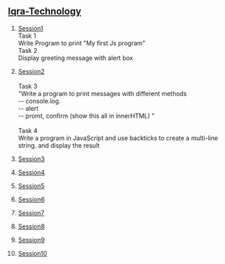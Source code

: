 ## [Iqra-Technology](https://github.com/sakshimunde18/Iqra-Technolgy)

1. [Session1](https://github.com/sakshimunde18/Iqra-Technolgy/blob/main/Session1.html)<br>
  Task 1<br>
  Write Program to print "My first Js program"<br>
  Task 2<br>
     Display greeting message with alert box
2. [Session2](https://github.com/sakshimunde18/Iqra-Technolgy/blob/main/Session2.html)<br><br>
       Task 3<br>
       "Write a program to print messages with different methods<br>
       -- console.log.<br>
       -- alert <br>
       -- promt, confirm (show this all in innerHTML) "
        <br><br>
        Task 4<br>
        Write a program in JavaScript and use backticks to create a multi-line string. and display the result

3. [Session3](https://github.com/sakshimunde18/Iqra-Technolgy/blob/main/session3.html)<br>
4. [Session4](https://github.com/sakshimunde18/Iqra-Technolgy/blob/main/Session4.html)<br>
5. [Session5](https://github.com/sakshimunde18/Iqra-Technolgy/blob/main/Session5.html)<br>
6. [Session6](https://github.com/sakshimunde18/Iqra-Technolgy/blob/main/Session6.html)<br>
7. [Session7](https://github.com/sakshimunde18/Iqra-Technolgy/blob/main/Session7.html)<br>
8. [Session8](https://github.com/sakshimunde18/Iqra-Technolgy/blob/main/Session8.html)<br>
9. [Session9](https://github.com/sakshimunde18/Iqra-Technolgy/blob/main/Session9.html)<br>
10. [Session10](https://github.com/sakshimunde18/Iqra-Technolgy/blob/main/Session10.html)<br>
